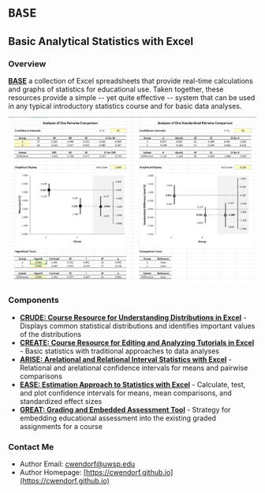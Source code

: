
# `BASE` 

## Basic Analytical Statistics with Excel

### Overview

[**BASE**](https://github.com/cwendorf/BASE) a collection of Excel spreadsheets that provide real-time calculations and graphs of statistics for educational use. Taken together, these resources provide a simple -- yet quite effective -- system that can be used in any typical introductory statistics course and for basic data analyses.

<p align="center"><kbd><img src="./EASE/EASE.jpg"></kbd></p>

### Components

- [**CRUDE: Course Resource for Understanding Distributions in Excel**](./CRUDE) - Displays common statistical distributions and identifies important values of the distributions
- [**CREATE: Course Resource for Editing and Analyzing Tutorials in Excel**](./CREATE) - Basic statistics with traditional approaches to data analyses
- [**ARISE: Arelational and Relational Interval Statistics with Excel**](./ARISE) - Relational and arelational confidence intervals for means and pairwise comparisons
- [**EASE: Estimation Approach to Statistics with Excel**](./EASE) - Calculate, test, and plot confidence intervals for means, mean comparisons, and standardized effect sizes
- [**GREAT: Grading and Embedded Assessment Tool**](./GREAT) - Strategy for embedding educational assessment into the existing graded assignments for a course

### Contact Me
 
- Author Email: [cwendorf@uwsp.edu](mailto:cwendorf@uwsp.edu)
- Author Homepage: [https://cwendorf.github.io](https://cwendorf.github.io)
